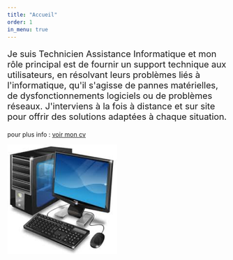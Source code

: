 ```yaml
---
title: "Accueil"
order: 1
in_menu: true
---
```

<p style="font-size: 20px;">Je suis Technicien Assistance Informatique et mon rôle principal est de fournir un support technique aux utilisateurs, en résolvant leurs problèmes liés à l'informatique, qu'il s'agisse de pannes matérielles, de dysfonctionnements logiciels ou de problèmes réseaux. J'interviens à la fois à distance et sur site pour offrir des solutions adaptées à chaque situation.</p>




  
<p>pour plus info : <a href="CV_2025-01-28_Fouad_HAMA-4.pdf ">voir mon cv</a></p> 


<img src="images/Sans titre3.jpg" width="50%"> 